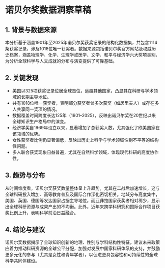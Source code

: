 # 诺贝尔奖数据洞察草稿

## 1. 背景与数据来源  
本分析基于涵盖1901年至2025年诺贝尔奖获奖记录的结构化数据集，共包含1114条获奖记录，涉及1018位唯一获奖者。数据来源包括诺贝尔奖官方网站及权威历史档案，涵盖物理学、化学、生理学或医学、文学、和平与经济学六大奖项类别，为分析全球科学与人文成就的分布与演变提供了可靠基础。

## 2. 关键发现  
- 美国以325项获奖记录位居全球首位，远超其他国家，凸显其在科研与学术领域的长期主导地位。  
- 共有1018位唯一获奖者，表明部分获奖者曾多次获奖（如居里夫人）或存在多人共享同一奖项的情况。  
- 数据覆盖时间跨度长达125年（1901–2025），反映出诺贝尔奖在20世纪以来全球知识生产格局中的演变。  
- 经济学奖自1969年设立以来，显著增加了总获奖人数，尤其强化了欧美国家在该领域的优势。  
- 女性获奖者比例仍显著偏低，反映出历史上科学与学术领域性别不平等的结构性问题。  
- 多人联合获奖现象日益普遍，尤其在自然科学领域，体现现代科研的高度协作性。

## 3. 趋势与分布  
从时间维度看，诺贝尔奖获奖数量整体呈上升趋势，尤其在二战后加速增长，这与全球科研投入增加、高等教育普及及国际合作深化密切相关。地域分布高度集中，美国、英国、德国等发达国家占据主导地位，而亚非拉国家获奖者相对稀少，显示出全球科研资源与成果产出的不均衡。此外，近年来跨学科研究和国际合作项目获奖比例上升，表明科学前沿日益融合。

## 4. 结论与建议  
诺贝尔奖数据揭示了全球知识创新的地理、性别与学科结构性特征。建议未来政策应着力推动科研资源的全球公平分配，加强对发展中国家科研体系的支持，并鼓励更多元化的参与（尤其是女性和青年学者），以促进更具包容性和可持续性的全球科学共同体建设。